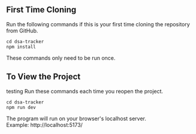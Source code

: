 
## First Time Cloning

Run the following commands if this is your first time cloning the repository from GitHub.

```
cd dsa-tracker
npm install
```

These commands only need to be run once.

## To View the Project

testing
Run these commands each time you reopen the project.

```
cd dsa-tracker
npm run dev
```

The program will run on your browser's localhost server. \
Example: http://localhost:5173/